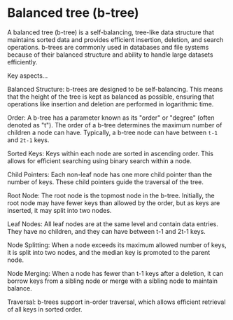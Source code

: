 # Balanced tree (b-tree)

A balanced tree (b-tree) is a self-balancing, tree-like data structure that maintains sorted data and provides efficient insertion, deletion, and search operations. b-trees are commonly used in databases and file systems because of their balanced structure and ability to handle large datasets efficiently.

Key aspects…

Balanced Structure: b-trees are designed to be self-balancing. This means that the height of the tree is kept as balanced as possible, ensuring that operations like insertion and deletion are performed in logarithmic time.

Order: A b-tree has a parameter known as its "order" or "degree" (often denoted as "t"). The order of a b-tree determines the maximum number of children a node can have. Typically, a b-tree node can have between `t-1` and `2t-1` keys.

Sorted Keys: Keys within each node are sorted in ascending order. This allows for efficient searching using binary search within a node.

Child Pointers: Each non-leaf node has one more child pointer than the number of keys. These child pointers guide the traversal of the tree.

Root Node: The root node is the topmost node in the b-tree. Initially, the root node may have fewer keys than allowed by the order, but as keys are inserted, it may split into two nodes.

Leaf Nodes: All leaf nodes are at the same level and contain data entries. They have no children, and they can have between t-1 and 2t-1 keys.

Node Splitting: When a node exceeds its maximum allowed number of keys, it is split into two nodes, and the median key is promoted to the parent node.

Node Merging: When a node has fewer than t-1 keys after a deletion, it can borrow keys from a sibling node or merge with a sibling node to maintain balance.

Traversal: b-trees support in-order traversal, which allows efficient retrieval of all keys in sorted order.
